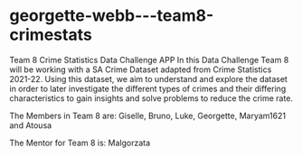 # georgette-webb---team8-crimestats

Team 8 Crime Statistics Data Challenge APP
In this Data Challenge Team 8 will be working with a SA Crime Dataset adapted from Crime Statistics 2021-22. 
Using this dataset, we aim to understand and explore the dataset in order to later investigate the different types of crimes and their differing characteristics 
to gain insights and solve problems to reduce the crime rate.

The Members in Team 8 are: Giselle, Bruno, Luke, Georgette, Maryam1621 and Atousa

The Mentor for Team 8 is: Malgorzata
